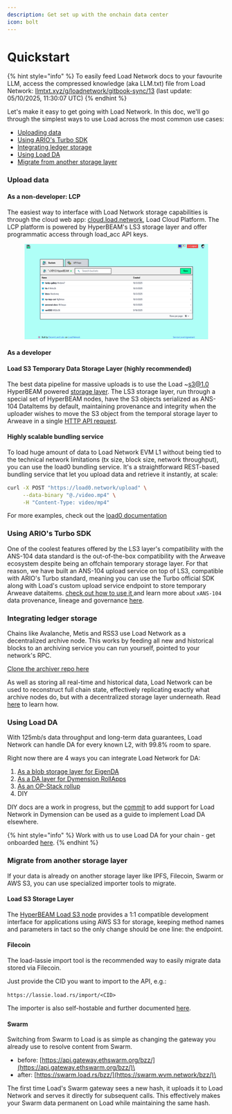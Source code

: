 ```yaml
---
description: Get set up with the onchain data center
icon: bolt
---
```


# Quickstart

{% hint style="info" %}
To easily feed Load Network docs to your favourite LLM, access the compressed knowledge (aka LLM.txt) file from Load Network: [llmtxt.xyz/g/loadnetwork/gitbook-sync/13](https://www.llmtxt.xyz/g/loadnetwork/gitbook-sync/13) (last update: 05/10/2025, 11:30:07 UTC)
{% endhint %}

Let's make it easy to get going with Load Network. In this doc, we'll go through the simplest ways to use Load across the most common use cases:

* [Uploading data](quickstart.md#upload-data)
* [Using ARIO's Turbo SDK](quickstart.md#using-arios-turbo-sdk)
* [Integrating ledger storage](quickstart.md#integrating-ledger-storage)
* [Using Load DA](quickstart.md#using-load-da)
* [Migrate from another storage layer](quickstart.md#migrate-from-another-storage-layer)

### Upload data

#### As a non-developer: LCP

The easiest way to interface with Load Network storage capabilities is through the cloud web app: [cloud.load.network](https://cloud.load.network/), Load Cloud Platform. The LCP platform is powered by HyperBEAM's LS3 storage layer and offer programmatic access through load\_acc API keys.&#x20;

<figure><img src=".gitbook/assets/image (1).png" alt=""><figcaption></figcaption></figure>

#### As a developer

#### Load S3 Temporary Data Storage Layer (highly recommended)&#x20;

The best data pipeline for massive uploads is to use the Load \~s3@1.0 HyperBEAM powered [storage layer](load-cloud-platform-lcp/load-s3-layer-ls3.md). The LS3 storage layer, run through a special set of HyperBEAM nodes, have the S3 objects serialized as ANS-104 DataItems by default, maintaining provenance and integrity when the uploader wishes to move the S3 object from the temporal storage layer to Arweave in a single [HTTP API request](storage-agents/load-s3-agent.md).&#x20;

#### Highly scalable bundling service

To load huge amount of data to Load Network EVM L1 without being tied to the technical network limitations (tx size, block size, network throughput), you can use the load0 bundling service. It's a straightforward REST-based bundling service that let you upload data and retrieve it instantly, at scale:

```bash
curl -X POST "https://load0.network/upload" \
     --data-binary "@./video.mp4" \
     -H "Content-Type: video/mp4"
```

For more examples, check out the [load0 documentation](using-load-network/miscellaneous/load0-data-layer.md)

### Using ARIO's Turbo SDK

One of the coolest features offered by the LS3 layer's compatibility with the ANS-104 data standard is the out-of-the-box compatibility with the Arweave ecosystem despite being an offchain temporary storage layer. For that reason, we have built an ANS-104 upload service on top of LS3, compatible with ARIO's Turbo standard, meaning you can use the Turbo official SDK along with Load's custom upload service endpoint to store temporary Arweave dataitems. [check out how to use it ](load-cloud-platform-lcp/turbo-offchain-upload-service.md) and learn more about `xANS-104` data provenance, lineage and governance [here](https://blog.load.network/xans-104/).

### Integrating ledger storage

Chains like Avalanche, Metis and RSS3 use Load Network as a decentralized archive node. This works by feeding all new and historical blocks to an archiving service you can run yourself, pointed to your network's RPC.

[Clone the archiver repo here](https://github.com/WeaveVM/wvm-archiver)

As well as storing all real-time and historical data, Load Network can be used to reconstruct full chain state, effectively replicating exactly what archive nodes do, but with a decentralized storage layer underneath. Read [here](https://blog.load.network/state-reconstruction/) to learn how.

### Using Load DA

With 125mb/s data throughput and long-term data guarantees, Load Network can handle DA for every known L2, with 99.8% room to spare.

Right now there are 4 ways you can integrate Load Network for DA:

1. [As a blob storage layer for EigenDA](da-integrations/ln-eigenda-proxy-server.md)
2. [As a DA layer for Dymension RollApps](da-integrations/ln-dymension-da-client-for-rollap.md)
3. [As an OP-Stack rollup](load-network-for-evm-chains/deploying-op-stack-rollups.md)
4. DIY

DIY docs are a work in progress, but the [commit](https://github.com/dymensionxyz/dymint/commit/0140460c75bce6dc1cdcaf15527792734a0f7501) to add support for Load Network in Dymension can be used as a guide to implement Load DA elsewhere.&#x20;

{% hint style="info" %}
Work with us to use Load DA for your chain - get onboarded [here](https://calendly.com/decentlandlabs/founders-chat).
{% endhint %}

### Migrate from another storage layer

If your data is already on another storage layer like IPFS, Filecoin, Swarm or AWS S3, you can use specialized importer tools to migrate.

#### Load S3 Storage Layer

The [HyperBEAM Load S3 node](load-cloud-platform-lcp/load-s3-layer-ls3.md) provides a 1:1 compatible development interface for applications using AWS S3 for storage, keeping method names and parameters in tact so the only change should be one line: the endpoint.

#### Filecoin&#x20;

The load-lassie import tool is the recommended way to easily migrate data stored via Filecoin.

Just provide the CID you want to import to the API, e.g.:

`https://lassie.load.rs/import/<CID>`

The importer is also self-hostable and further documented [here](https://github.com/weaveVM/wvm-lassie).

#### Swarm

Switching from Swarm to Load is as simple as changing the gateway you already use to resolve content from Swarm.

* before: [https://api.gateway.ethswarm.org/bzz/](https://api.gateway.ethswarm.org/bzz/)\<hash>
* after: [https://swarm.load.rs/bzz/](https://swarm.wvm.network/bzz/)\<hash>

The first time Load's Swarm gateway sees a new hash, it uploads it to Load Network and serves it directly for subsequent calls. This effectively makes your Swarm data permanent on Load while maintaining the same hash.
